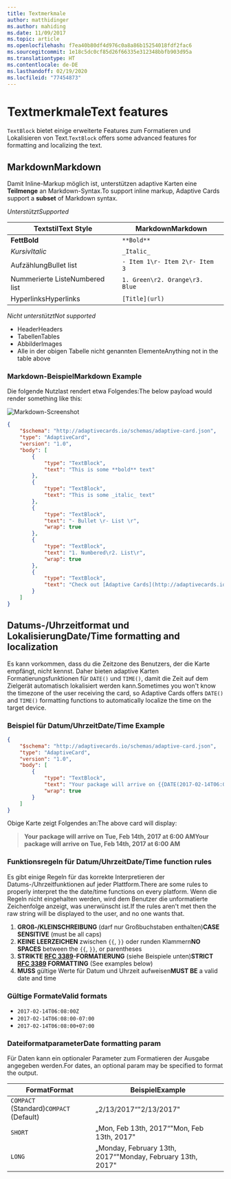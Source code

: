 ```yaml
---
title: Textmerkmale
author: matthidinger
ms.author: mahiding
ms.date: 11/09/2017
ms.topic: article
ms.openlocfilehash: f7ea40b80df4d976c0a8a86b15254018fdf2fac6
ms.sourcegitcommit: 1e18c5dc0cf85d26f66335e312348bbfb903d95a
ms.translationtype: HT
ms.contentlocale: de-DE
ms.lasthandoff: 02/19/2020
ms.locfileid: "77454873"
---
```

# <a name="text-features"></a><span data-ttu-id="938cc-102">Textmerkmale</span><span class="sxs-lookup"><span data-stu-id="938cc-102">Text features</span></span>

<span data-ttu-id="938cc-103">`TextBlock` bietet einige erweiterte Features zum Formatieren und Lokalisieren von Text.</span><span class="sxs-lookup"><span data-stu-id="938cc-103">`TextBlock` offers some advanced features for formatting and localizing the text.</span></span>

## <a name="markdown"></a><span data-ttu-id="938cc-104">Markdown</span><span class="sxs-lookup"><span data-stu-id="938cc-104">Markdown</span></span>
<span data-ttu-id="938cc-105">Damit Inline-Markup möglich ist, unterstützen adaptive Karten eine **Teilmenge** an Markdown-Syntax.</span><span class="sxs-lookup"><span data-stu-id="938cc-105">To support inline markup, Adaptive Cards support a **subset** of Markdown syntax.</span></span>

<span data-ttu-id="938cc-106">_Unterstützt_</span><span class="sxs-lookup"><span data-stu-id="938cc-106">_Supported_</span></span>

| <span data-ttu-id="938cc-107">Textstil</span><span class="sxs-lookup"><span data-stu-id="938cc-107">Text Style</span></span>      | <span data-ttu-id="938cc-108">Markdown</span><span class="sxs-lookup"><span data-stu-id="938cc-108">Markdown</span></span> |
|-----------------|-----|
| <span data-ttu-id="938cc-109">**Fett**</span><span class="sxs-lookup"><span data-stu-id="938cc-109">**Bold**</span></span>        | ```**Bold**``` |
| <span data-ttu-id="938cc-110">_Kursiv_</span><span class="sxs-lookup"><span data-stu-id="938cc-110">_Italic_</span></span>        | ```_Italic_``` |
| <span data-ttu-id="938cc-111">Aufzählung</span><span class="sxs-lookup"><span data-stu-id="938cc-111">Bullet list</span></span>     | ```- Item 1\r- Item 2\r- Item 3``` | 
| <span data-ttu-id="938cc-112">Nummerierte Liste</span><span class="sxs-lookup"><span data-stu-id="938cc-112">Numbered list</span></span>   | ```1. Green\r2. Orange\r3. Blue``` |
| <span data-ttu-id="938cc-113">Hyperlinks</span><span class="sxs-lookup"><span data-stu-id="938cc-113">Hyperlinks</span></span>      | ```[Title](url)``` |

<span data-ttu-id="938cc-114">_Nicht unterstützt_</span><span class="sxs-lookup"><span data-stu-id="938cc-114">_Not supported_</span></span>

* <span data-ttu-id="938cc-115">Header</span><span class="sxs-lookup"><span data-stu-id="938cc-115">Headers</span></span>
* <span data-ttu-id="938cc-116">Tabellen</span><span class="sxs-lookup"><span data-stu-id="938cc-116">Tables</span></span>
* <span data-ttu-id="938cc-117">Abbilder</span><span class="sxs-lookup"><span data-stu-id="938cc-117">Images</span></span>
* <span data-ttu-id="938cc-118">Alle in der obigen Tabelle nicht genannten Elemente</span><span class="sxs-lookup"><span data-stu-id="938cc-118">Anything not in the table above</span></span>

### <a name="markdown-example"></a><span data-ttu-id="938cc-119">Markdown-Beispiel</span><span class="sxs-lookup"><span data-stu-id="938cc-119">Markdown Example</span></span>

<span data-ttu-id="938cc-120">Die folgende Nutzlast rendert etwa Folgendes:</span><span class="sxs-lookup"><span data-stu-id="938cc-120">The below payload would render something like this:</span></span>

![Markdown-Screenshot](media/text-features/markdown.png)

```json
{
    "$schema": "http://adaptivecards.io/schemas/adaptive-card.json",
    "type": "AdaptiveCard",
    "version": "1.0",
    "body": [
        {
            "type": "TextBlock",
            "text": "This is some **bold** text"
        },
        {
            "type": "TextBlock",
            "text": "This is some _italic_ text"
        },
        {
            "type": "TextBlock",
            "text": "- Bullet \r- List \r",
            "wrap": true
        },
        {
            "type": "TextBlock",
            "text": "1. Numbered\r2. List\r",
            "wrap": true
        },
        {
            "type": "TextBlock",
            "text": "Check out [Adaptive Cards](http://adaptivecards.io)"
        }
    ]
}
```

## <a name="datetime-formatting-and-localization"></a><span data-ttu-id="938cc-122">Datums-/Uhrzeitformat und Lokalisierung</span><span class="sxs-lookup"><span data-stu-id="938cc-122">Date/Time formatting and localization</span></span>

<span data-ttu-id="938cc-123">Es kann vorkommen, dass du die Zeitzone des Benutzers, der die Karte empfängt, nicht kennst. Daher bieten adaptive Karten Formatierungsfunktionen für `DATE()` und `TIME()`, damit die Zeit auf dem Zielgerät automatisch lokalisiert werden kann.</span><span class="sxs-lookup"><span data-stu-id="938cc-123">Sometimes you won't know the timezone of the user receiving the card, so Adaptive Cards offers `DATE()` and `TIME()` formatting functions to automatically localize the time on the target device.</span></span>

### <a name="datetime-example"></a><span data-ttu-id="938cc-124">Beispiel für Datum/Uhrzeit</span><span class="sxs-lookup"><span data-stu-id="938cc-124">Date/Time Example</span></span>

```json
{
    "$schema": "http://adaptivecards.io/schemas/adaptive-card.json",
    "type": "AdaptiveCard",
    "version": "1.0",
    "body": [
        {
            "type": "TextBlock",
            "text": "Your package will arrive on {{DATE(2017-02-14T06:00:00Z, SHORT)}} at {{TIME(2017-02-14T06:00:00Z)}}",
            "wrap": true
        }
    ]
}
```

<span data-ttu-id="938cc-125">Obige Karte zeigt Folgendes an:</span><span class="sxs-lookup"><span data-stu-id="938cc-125">The above card will display:</span></span> 

> <span data-ttu-id="938cc-126">**Your package will arrive on Tue, Feb 14th, 2017 at 6:00 AM**</span><span class="sxs-lookup"><span data-stu-id="938cc-126">**Your package will arrive on Tue, Feb 14th, 2017 at 6:00 AM**</span></span>

### <a name="datetime-function-rules"></a><span data-ttu-id="938cc-127">Funktionsregeln für Datum/Uhrzeit</span><span class="sxs-lookup"><span data-stu-id="938cc-127">Date/Time function rules</span></span>

<span data-ttu-id="938cc-128">Es gibt einige Regeln für das korrekte Interpretieren der Datums-/Uhrzeitfunktionen auf jeder Plattform.</span><span class="sxs-lookup"><span data-stu-id="938cc-128">There are some rules to properly interpret the the date/time functions on every platform.</span></span> <span data-ttu-id="938cc-129">Wenn die Regeln nicht eingehalten werden, wird dem Benutzer die unformatierte Zeichenfolge anzeigt, was unerwünscht ist.</span><span class="sxs-lookup"><span data-stu-id="938cc-129">If the rules aren't met then the raw string will be displayed to the user, and no one wants that.</span></span>

1. <span data-ttu-id="938cc-130">**GROß-/KLEINSCHREIBUNG** (darf nur Großbuchstaben enthalten)</span><span class="sxs-lookup"><span data-stu-id="938cc-130">**CASE SENSITIVE** (must be all caps)</span></span>
1. <span data-ttu-id="938cc-131">**KEINE LEERZEICHEN** zwischen `{{`, `}}` oder runden Klammern</span><span class="sxs-lookup"><span data-stu-id="938cc-131">**NO SPACES** between the `{{`, `}}`, or parentheses</span></span>
1. <span data-ttu-id="938cc-132">**STRIKTE [RFC 3389](https://tools.ietf.org/html/rfc3339)-FORMATIERUNG** (siehe Beispiele unten)</span><span class="sxs-lookup"><span data-stu-id="938cc-132">**STRICT [RFC 3389](https://tools.ietf.org/html/rfc3339) FORMATTING** (See examples below)</span></span>
1. <span data-ttu-id="938cc-133">**MUSS** gültige Werte für Datum und Uhrzeit aufweisen</span><span class="sxs-lookup"><span data-stu-id="938cc-133">**MUST BE** a valid date and time</span></span>

### <a name="valid-formats"></a><span data-ttu-id="938cc-134">Gültige Formate</span><span class="sxs-lookup"><span data-stu-id="938cc-134">Valid formats</span></span>

* `2017-02-14T06:08:00Z`
* `2017-02-14T06:08:00-07:00`
* `2017-02-14T06:08:00+07:00`

### <a name="date-formatting-param"></a><span data-ttu-id="938cc-135">Dateiformatparameter</span><span class="sxs-lookup"><span data-stu-id="938cc-135">Date formatting param</span></span>

<span data-ttu-id="938cc-136">Für Daten kann ein optionaler Parameter zum Formatieren der Ausgabe angegeben werden.</span><span class="sxs-lookup"><span data-stu-id="938cc-136">For dates, an optional param may be specified to format the output.</span></span>


|       <span data-ttu-id="938cc-137">Format</span><span class="sxs-lookup"><span data-stu-id="938cc-137">Format</span></span>        |            <span data-ttu-id="938cc-138">Beispiel</span><span class="sxs-lookup"><span data-stu-id="938cc-138">Example</span></span>            |
|---------------------|-------------------------------|
| <span data-ttu-id="938cc-139">`COMPACT` (Standard)</span><span class="sxs-lookup"><span data-stu-id="938cc-139">`COMPACT` (Default)</span></span> |          <span data-ttu-id="938cc-140">„2/13/2017“</span><span class="sxs-lookup"><span data-stu-id="938cc-140">"2/13/2017"</span></span>          |
|       `SHORT`       |     <span data-ttu-id="938cc-141">„Mon, Feb 13th, 2017“</span><span class="sxs-lookup"><span data-stu-id="938cc-141">"Mon, Feb 13th, 2017"</span></span>     |
|       `LONG`        | <span data-ttu-id="938cc-142">„Monday, February 13th, 2017“</span><span class="sxs-lookup"><span data-stu-id="938cc-142">"Monday, February 13th, 2017"</span></span> |

